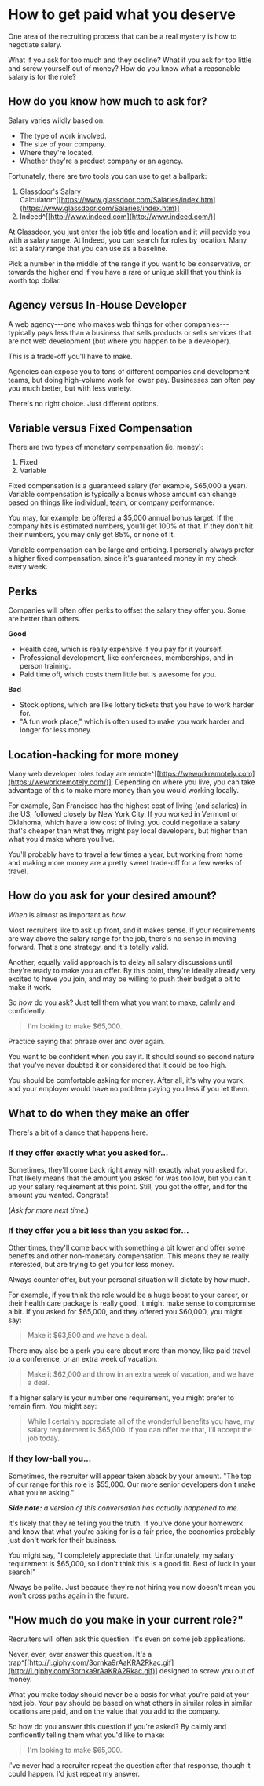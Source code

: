 
# How to get paid what you deserve

One area of the recruiting process that can be a real mystery is how to negotiate salary.

What if you ask for too much and they decline? What if you ask for too little and screw yourself out of money? How do you know what a reasonable salary is for the role?

## How do you know how much to ask for?

Salary varies wildly based on:

- The type of work involved.
- The size of your company.
- Where they're located.
- Whether they're a product company or an agency.

Fortunately, there are two tools you can use to get a ballpark:

1. Glassdoor's Salary Calculator^[[https://www.glassdoor.com/Salaries/index.htm](https://www.glassdoor.com/Salaries/index.htm)]
2. Indeed^[[http://www.indeed.com](http://www.indeed.com/)]

At Glassdoor, you just enter the job title and location and it will provide you with a salary range. At Indeed, you can search for roles by location. Many list a salary range that you can use as a baseline.

Pick a number in the middle of the range if you want to be conservative, or towards the higher end if you have a rare or unique skill that you think is worth top dollar.

## Agency versus In-House Developer

A web agency---one who makes web things for other companies---typically pays less than a business that sells products or sells services that are not web development (but where you happen to be a developer).

This is a trade-off you'll have to make.

Agencies can expose you to tons of different companies and development teams, but doing high-volume work for lower pay. Businesses can often pay you much better, but with less variety.

There's no right choice. Just different options.

## Variable versus Fixed Compensation

There are two types of monetary compensation (ie. money):

1. Fixed
2. Variable

Fixed compensation is a guaranteed salary (for example, $65,000 a year). Variable compensation is typically a bonus whose amount can change based on things like individual, team, or company performance.

You may, for example, be offered a $5,000 annual bonus target. If the company hits is estimated numbers, you'll get 100% of that. If they don't hit their numbers, you may only get 85%, or none of it.

Variable compensation can be large and enticing. I personally always prefer a higher fixed compensation, since it's guaranteed money in my check every week.

## Perks

Companies will often offer perks to offset the salary they offer you. Some are better than others.

**Good**

- Health care, which is really expensive if you pay for it yourself.
- Professional development, like conferences, memberships, and in-person training.
- Paid time off, which costs them little but is awesome for you.

**Bad**

- Stock options, which are like lottery tickets that you have to work harder for.
- "A fun work place," which is often used to make you work harder and longer for less money.

## Location-hacking for more money

Many web developer roles today are remote^[[https://weworkremotely.com](https://weworkremotely.com/)]. Depending on where you live, you can take advantage of this to make more money than you would working locally.

For example, San Francisco has the highest cost of living (and salaries) in the US, followed closely by New York City. If you worked in Vermont or Oklahoma, which have a low cost of living, you could negotiate a salary that's cheaper than what they might pay local developers, but higher than what you'd make where you live.

You'll probably have to travel a few times a year, but working from home and making more money are a pretty sweet trade-off for a few weeks of travel.

## How do you ask for your desired amount?

*When* is almost as important as *how*.

Most recruiters like to ask up front, and it makes sense. If your requirements are way above the salary range for the job, there's no sense in moving forward. That's one strategy, and it's totally valid.

Another, equally valid approach is to delay all salary discussions until they're ready to make you an offer. By this point, they're ideally already very excited to have you join, and may be willing to push their budget a bit to make it work.

So *how* do you ask? Just tell them what you want to make, calmly and confidently.

> I'm looking to make $65,000.

Practice saying that phrase over and over again.

You want to be confident when you say it. It should sound so second nature that you've never doubted it or considered that it could be too high.

You should be comfortable asking for money. After all, it's why you work, and your employer would have no problem paying you less if you let them.

## What to do when they make an offer

There's a bit of a dance that happens here.

### If they offer exactly what you asked for...

Sometimes, they'll come back right away with exactly what you asked for. That likely means that the amount you asked for was too low, but you can't up your salary requirement at this point. Still, you got the offer, and for the amount you wanted. Congrats!

(*Ask for more next time.*)

### If they offer you a bit less than you asked for...

Other times, they'll come back with something a bit lower and offer some benefits and other non-monetary compensation. This means they're really interested, but are trying to get you for less money.

Always counter offer, but your personal situation will dictate by how much.

For example, if you think the role would be a huge boost to your career, or their health care package is really good, it might make sense to compromise a bit. If you asked for $65,000, and they offered you $60,000, you might say:

> Make it $63,500 and we have a deal.

There may also be a perk you care about more than money, like paid travel to a conference, or an extra week of vacation.

> Make it $62,000 and throw in an extra week of vacation, and we have a deal.

If a higher salary is your number one requirement, you might prefer to remain firm. You might say:

> While I certainly appreciate all of the wonderful benefits you have, my salary requirement is $65,000. If you can offer me that, I'll accept the job today.

### If they low-ball you...

Sometimes, the recruiter will appear taken aback by your amount. "The top of our range for this role is $55,000. Our more senior developers don't make what you're asking."

***Side note:*** *a version of this conversation has actually happened to me.*

It's likely that they're telling you the truth. If you've done your homework and know that what you're asking for is a fair price, the economics probably just don't work for their business.

You might say, "I completely appreciate that. Unfortunately, my salary requirement is $65,000, so I don't think this is a good fit. Best of luck in your search!"

Always be polite. Just because they're not hiring you now doesn't mean you won't cross paths again in the future.

## "How much do you make in your current role?"

Recruiters will often ask this question. It's even on some job applications.

Never, ever, ever answer this question. It's a trap^[[http://i.giphy.com/3ornka9rAaKRA2Rkac.gif](http://i.giphy.com/3ornka9rAaKRA2Rkac.gif)] designed to screw you out of money.

What you make today should never be a basis for what you're paid at your next job. Your pay should be based on what others in similar roles in similar locations are paid, and on the value that you add to the company.

So how do you answer this question if you're asked? By calmly and confidently telling them what you'd like to make:

> I'm looking to make $65,000.

I've never had a recruiter repeat the question after that response, though it could happen. I'd just repeat my answer.